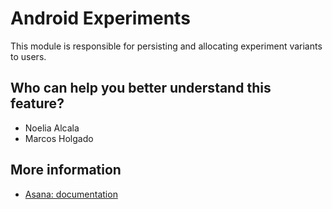 # Android Experiments
This module is responsible for persisting and allocating experiment variants to users.

## Who can help you better understand this feature?
- Noelia Alcala
- Marcos Holgado

## More information
- [Asana: documentation](https://app.asana.com/0/72649045549333/1205616517973325/f)